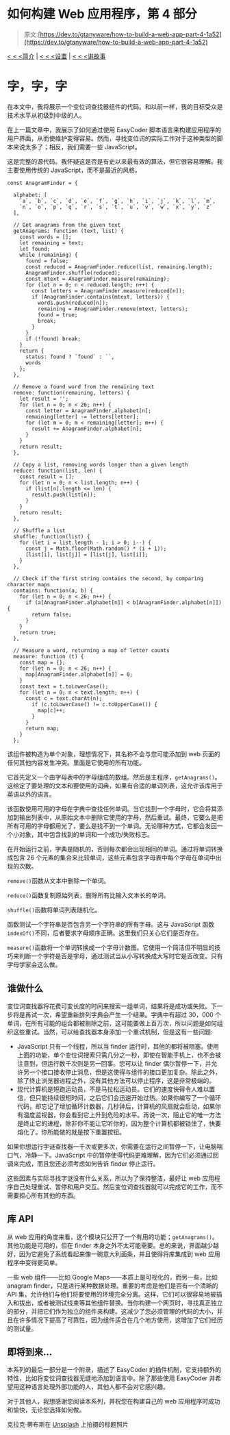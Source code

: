 # 如何构建 Web 应用程序，第 4 部分

> 原文:[https://dev.to/gtanyware/how-to-build-a-web-app-part-4-1a52](https://dev.to/gtanyware/how-to-build-a-web-app-part-4-1a52)

[< < <简介](https://dev.to/gtanyware/how-to-build-a-web-app-1-3fb2) | [< < <设置](https://dev.to/gtanyware/how-to-build-a-web-app-part-2-5cln) | [< < <讲故事](https://dev.to/gtanyware/how-to-build-a-web-app-part-3-5ae3)

# [](#words-words-words)字，字，字

在本文中，我将展示一个变位词查找器组件的代码。和以前一样，我的目标受众是技术水平从初级到中级的人。

在上一篇文章中，我展示了如何通过使用 EasyCoder 脚本语言来构建应用程序的用户界面，从而使维护变得容易。然而，寻找变位词的实际工作对于这种类型的脚本来说太多了；相反，我们需要一些 JavaScript。

这是完整的源代码。我怀疑这是否是有史以来最有效的算法，但它很容易理解。我主要使用传统的 JavaScript，而不是最近的风格。

```
const AnagramFinder = {

  alphabet: [
    `a`, `b`, `c`, `d`, `e`, `f`, `g`, `h`, `i`, `j`, `k`, `l`, `m`,
    `n`, `o`, `p`, `q`, `r`, `s`, `t`, `u`, `v`, `w`, `x`, `y`, `z`
  ],

  // Get anagrams from the given text
  getAnagrams: function (text, list) {
    const words = [];
    let remaining = text;
    let found;
    while (remaining) {
      found = false;
      const reduced = AnagramFinder.reduce(list, remaining.length);
      AnagramFinder.shuffle(reduced);
      const mtext = AnagramFinder.measure(remaining);
      for (let n = 0; n < reduced.length; n++) {
        const letters = AnagramFinder.measure(reduced[n]);
        if (AnagramFinder.contains(mtext, letters)) {
          words.push(reduced[n]);
          remaining = AnagramFinder.remove(mtext, letters);
          found = true;
          break;
        }
      }
      if (!found) break;
    }
    return {
      status: found ? `found` : ``,
      words
    };
  },

  // Remove a found word from the remaining text
  remove: function(remaining, letters) {
    let result = '';
    for (let n = 0; n < 26; n++) {
      const letter = AnagramFinder.alphabet[n];
      remaining[letter] -= letters[letter];
      for (let m = 0; m < remaining[letter]; m++) {
        result += AnagramFinder.alphabet[n];
      }
    }
    return result;
  },

  // Copy a list, removing words longer than a given length
  reduce: function(list, len) {
    const result = [];
    for (let n = 0; n < list.length; n++) {
      if (list[n].length <= len) {
        result.push(list[n]);
      }
    }
    return result;
  },

  // Shuffle a list
  shuffle: function(list) {
    for (let i = list.length - 1; i > 0; i--) {
      const j = Math.floor(Math.random() * (i + 1));
      [list[i], list[j]] = [list[j], list[i]];
    }
  },

  // Check if the first string contains the second, by comparing character maps
  contains: function(a, b) {
    for (let n = 0; n < 26; n++) {
      if (a[AnagramFinder.alphabet[n]] < b[AnagramFinder.alphabet[n]]) {
        return false;
      }
    }
    return true;
  },

  // Measure a word, returning a map of letter counts
  measure: function (t) {
    const map = {};
    for (let n = 0; n < 26; n++) {
      map[AnagramFinder.alphabet[n]] = 0;
    }
    const text = t.toLowerCase();
    for (let n = 0; n < text.length; n++) {
      const c = text.charAt(n);
        if (c.toLowerCase() != c.toUpperCase()) {
          map[c]++;
        }
      }
      return map;
    }
  }; 
```

该组件被构造为单个对象，理想情况下，其名称不会与您可能添加到 web 页面的任何其他内容发生冲突。里面是它使用的所有功能。

它首先定义一个由字母表中的字母组成的数组。然后是主程序，`getAnagrams()`。这给定了要处理的文本和要使用的词典，如果有合适的单词列表，这允许该库用于英语以外的语言。

该函数使用可用的字母在字典中查找任何单词。当它找到一个字母时，它会将其添加到输出列表中，从原始文本中删除它使用的字母，然后重试。最终，它要么是把所有可用的字母都用光了，要么是找不到一个单词。无论哪种方式，它都会发回一个小对象，其中包含找到的单词和一个成功/失败标志。

在开始运行之前，字典是随机的，否则每次都会出现相同的单词。通过将单词转换成包含 26 个元素的集合来比较单词，这些元素包含字母表中每个字母在单词中出现的次数。

`remove()`函数从文本中删除一个单词。

`reduce()`函数复制原始列表，删除所有比输入文本长的单词。

`shuffle()`函数将单词列表随机化。

函数测试一个字符串是否包含另一个字符串的所有字母。这与 JavaScript 函数`indexOf()`不同，后者要求字母顺序正确。这里我们只关心它们是否存在。

`measure()`函数将一个单词转换成一个字母计数图。它使用一个简洁但不明显的技巧来判断一个字符是否是字母，通过测试当从小写转换成大写时它是否改变。只有字母学家会这么做。

## [](#who-does-what)谁做什么

变位词查找器将花费可变长度的时间来搜索一组单词，结果将是成功或失败。下一步将是再试一次，希望重新排列字典会产生一个结果。字典中有超过 30，000 个单词，在所有可能的组合都被剔除之前，这可能要做上百万次，所以问题是如何组织这些重试。当然，可以给查找器本身添加一个重试机制，但是这有一些问题:

*   JavaScript 只有一个线程，所以当 finder 运行时，其他的都将被阻塞。使用上面的功能，单个变位词搜索只需几分之一秒，即使在智能手机上，也不会被注意到，但运行数千次则是另一回事。您可以让 finder 偶尔暂停一下，并允许另一个接口接收停止消息，但是这使得与组件的接口更加复杂。除此之外，除了终止浏览器进程之外，没有其他方法可以停止程序，这是非常极端的。
*   现代计算机是短跑运动员，不是马拉松运动员。它们的速度快得令人难以置信，但只能持续很短时间，之后它们会迅速开始过热。如果你编写了一个循环代码，却忘记了增加循环计数器，几秒钟后，计算机的风扇就会启动，如果你有温度监视器，你会看到它上升到危险的水平。再说一次，阻止它的唯一方法是终止它的进程，除非你不能让它听你的，因为整个计算机都被锁住了，快要熔化了。你所能做的就是按下重置按钮。

如果你想运行字谜查找器一千次或更多次，你需要在运行之间暂停一下，让电脑喘口气，冷静一下。JavaScript 中的暂停使得代码更难理解，因为它们必须通过回调来完成，而且您还必须考虑如何告诉 finder 停止运行。

这些因素与实际寻找字谜没有什么关系，所以为了保持整洁，最好让 web 应用程序自己处理重试、暂停和用户交互。然后变位词查找器就可以完成它的工作，而不需要担心所有其他的东西。

## [](#the-library-api)库 API

从 web 应用的角度来看，这个模块只公开了一个有用的功能；`getAnagrams()`。其他功能是可用的，但在 finder 本身之外不太可能需要。总的来说，界面越少越好，因为它避免了系统看起来像一碗意大利面条，并且使得将库集成到 web 应用程序中变得更简单。

一些 web 组件——比如 Google Maps——本质上是可视化的，而另一些，比如 anagram finder，只是进行某种数据处理。重要的考虑是他们是否有一个清晰的 API 集，允许他们与他们将要使用的环境完全分离。这样，它们可以很容易地被插入和拔出，或者被测试线束等其他组件替换。当你构建一个网页时，寻找真正独立的部分，并把它们作为独立的组件来构建。这减少了您必须管理的代码的大小，并且在许多情况下提高了可靠性，因为组件适合在几个地方使用，这增加了它们经历的测试量。

## [](#coming-up)即将到来...

本系列的最后一部分是一个附录，描述了 EasyCoder 的插件机制，它支持额外的特性，比如将变位词查找器无缝地添加到语言中。除了那些使用 EasyCoder 并希望用这种语言处理外部功能的人，其他人都不会对它感兴趣。

对于其他人，我想感谢您阅读本系列，并祝您在构建自己的 web 应用程序时成功和愉快，无论您选择如何做。

克拉克·蒂布斯在 [Unsplash](https://unsplash.com/search/photos/words?utm_source=unsplash&utm_medium=referral&utm_content=creditCopyText) 上拍摄的标题照片